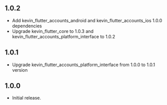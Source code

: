 ## 1.0.2

* Add kevin_flutter_accounts_android and kevin_flutter_accounts_ios 1.0.0 dependencies
* Upgrade kevin_flutter_core to 1.0.3 and kevin_flutter_accounts_platform_interface to 1.0.2

## 1.0.1

* Upgrade kevin_flutter_accounts_platform_interface from 1.0.0 to 1.0.1 version

## 1.0.0

* Initial release.